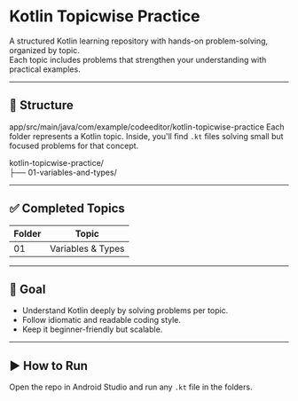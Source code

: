 # Kotlin Topicwise Practice

A structured Kotlin learning repository with hands-on problem-solving, organized by topic.    
Each topic includes problems that strengthen your understanding with practical examples.

---

## 📁 Structure
app/src/main/java/com/example/codeeditor/kotlin-topicwise-practice 
Each folder represents a Kotlin topic. Inside, you'll find `.kt` files solving small but focused problems for that concept.

kotlin-topicwise-practice/    
├── 01-variables-and-types/

---

## ✅ Completed Topics

| Folder | Topic |
|--------|-------|
| 01 | Variables & Types |

---

## 🧭 Goal

- Understand Kotlin deeply by solving problems per topic.
- Follow idiomatic and readable coding style.
- Keep it beginner-friendly but scalable.

---

## ▶️ How to Run

Open the repo in Android Studio and run any `.kt` file in the folders.
